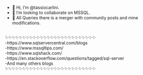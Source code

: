 - 👋 Hi, I’m @tassiocarlini.
- 💞️ I’m looking to collaborate on MSSQL. 
- 👋 All Queries there is a merger with community posts and mine modifications.

<br/>
✨✨✨✨✨✨✨✨✨✨✨✨✨✨✨✨✨✨✨✨✨✨✨✨✨✨<br/>
-https://www.sqlservercentral.com/blogs                     <br/>
-https://www.mssqltips.com/                                 <br/>
-https://www.sqlshack.com/                                  <br/>
-https://en.stackoverflow.com/questions/tagged/sql-server   <br/>
-And many others blogs                                    <br/>
✨✨✨✨✨✨✨✨✨✨✨✨✨✨✨✨✨✨✨✨✨✨✨✨✨✨<br/>



<!---
tassiocarlini/tassiocarlini is a ✨ special ✨ repository because its `README.md` (this file) appears on your GitHub profile.
You can click the Preview link to take a look at your changes.
--->

